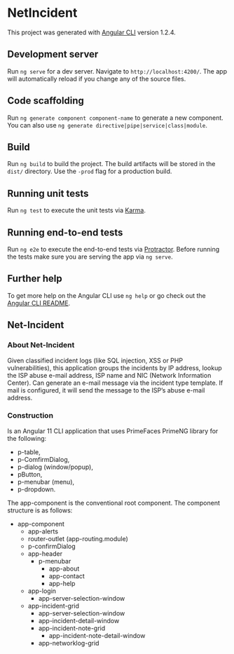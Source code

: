 # NetIncident

This project was generated with [Angular CLI](https://github.com/angular/angular-cli) version 1.2.4.

## Development server

Run `ng serve` for a dev server. Navigate to `http://localhost:4200/`. The app will automatically reload if you change any of the source files.

## Code scaffolding

Run `ng generate component component-name` to generate a new component. You can also use `ng generate directive|pipe|service|class|module`.

## Build

Run `ng build` to build the project. The build artifacts will be stored in the `dist/` directory. Use the `-prod` flag for a production build.

## Running unit tests

Run `ng test` to execute the unit tests via [Karma](https://karma-runner.github.io).

## Running end-to-end tests

Run `ng e2e` to execute the end-to-end tests via [Protractor](http://www.protractortest.org/).
Before running the tests make sure you are serving the app via `ng serve`.

## Further help

To get more help on the Angular CLI use `ng help` or go check out the [Angular CLI README](https://github.com/angular/angular-cli/blob/master/README.md).

## Net-Incident

### About Net-Incident

Given classified incident logs (like SQL injection, XSS or PHP vulnerabilities),
this application groups the incidents by IP address, lookup the ISP abuse e-mail address, ISP name and NIC (Network Information Center). Can generate an e-mail message via the incident type template.  If mail is configured, it will send the message to the ISP’s abuse e-mail address.

### Construction

Is an Angular 11 CLI application that uses PrimeFaces PrimeNG library for the following:
* p-table,
* p-ComfirmDialog,
* p-dialog (window/popup),
* pButton,
* p-menubar (menu),
* p-dropdown.

The app-component is the conventional root component. The component structure is as follows:

* app-component
  * app-alerts
  * router-outlet (app-routing.module)
  * p-confirmDialog
  * app-header
    * p-menubar
      * app-about
      * app-contact
      * app-help
  * app-login
    * app-server-selection-window
  * app-incident-grid
    * app-server-selection-window
    * app-incident-detail-window
    * app-incident-note-grid
      * app-incident-note-detail-window
    * app-networklog-grid
